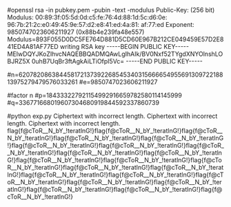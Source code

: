 #openssl rsa -in pubkey.pem -pubin -text -modulus
Public-Key: (256 bit)
Modulus:
    00:89:3f:05:5d:0d:c5:fe:76:4d:88:1d:5c:d6:0e:
    96:7b:21:2c:e0:49:45:9e:57:d2:e8:41:ed:4a:81:
    af:77:ed
Exponent: 9850747023606211927 (0x88b4e239fa48e557)
Modulus=893F055D0DC5FE764D881D5CD60E967B212CE049459E57D2E841ED4A81AF77ED
writing RSA key
-----BEGIN PUBLIC KEY-----
MEIwDQYJKoZIhvcNAQEBBQADMQAwLgIhAIk/BV0Nxf52TYgdXNYOlnshLOBJRZ5X
0uhB7UqBr3ftAgkAiLTiOfpI5Vc=
-----END PUBLIC KEY-----

#n=62078208638445817213739226854534031566665495569130972218813975279479576033261
#e=9850747023606211927

#factor n
#p=184333227921154992916659782580114145999
#q=336771668019607304680919844592337860739

#python exp.py
Ciphertext with incorrect length.
Ciphertext with incorrect length.
Ciphertext with incorrect length.
flag{f@cToR__N_bY_!teratlnG!}flag{f@cToR__N_bY_!teratlnG!}flag{f@cToR__N_bY_!teratlnG!}flag{f@cToR__N_bY_!teratlnG!}flag{f@cToR__N_bY_!teratlnG!}flag{f@cToR__N_bY_!teratlnG!}flag{f@cToR__N_bY_!teratlnG!}flag{f@cToR__N_bY_!teratlnG!}flag{f@cToR__N_bY_!teratlnG!}flag{f@cToR__N_bY_!teratlnG!}flag{f@cToR__N_bY_!teratlnG!}flag{f@cToR__N_bY_!teratlnG!}flag{f@cToR__N_bY_!teratlnG!}flag{f@cToR__N_bY_!teratlnG!}flag{f@cToR__N_bY_!teratlnG!}flag{f@cToR__N_bY_!teratlnG!}flag{f@cToR__N_bY_!teratlnG!}flag{f@cToR__N_bY_!teratlnG!}flag{f@cToR__N_bY_!teratlnG!}flag{f@cToR__N_bY_!teratlnG!}flag{f@cToR__N_bY_!teratlnG!}flag{f@cToR__N_bY_!teratlnG!}flag{f@cToR__N_bY_!teratlnG!}
